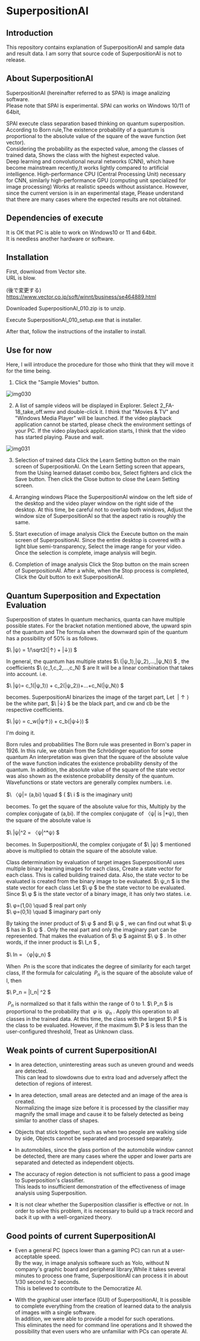 # SuperpositionAI


## Introduction

This repository contains  explanation of SuperpositionAI and sample data and result data.
I am sorry that source code of SuperpositionAI is not to release.
## About SuperpositionAI
SuperpositionAI (hereinafter referred to as SPAI) is image analizing software.  
Please note that SPAI is experimental.
SPAI can works on Windows 10/11 of 64bit,

SPAI execute class separation  based thinking on quantum superposition.  
According to Born rule,The existence probability of a quantum is proportional to the absolute value of the square of the wave function (ket vector).  
Considering the probability as the expected value, among the classes of trained data,
Shows the class with the highest expected value.  
Deep learning and convolutional neural networks (CNN), which have become mainstream recently,It works lightly compared to artificial intelligence.
High-performance CPU (Central Processing Unit) necessary for CNN, similarly high-performance GPU (computing unit specialized for image processing)
Works at realistic speeds without assistance.
However, since the current version is in an experimental stage,
Please understand that there are many cases where the expected results are not obtained.

## Dependencies of execute

It is OK that PC is able to work on Windows10 or 11 and 64bit.  
It is needless another hardware or software.

## Installation

First, download from Vector site.  
URL is blow.

(後で変更する)  
https://www.vector.co.jp/soft/winnt/business/se464889.html  

Downloaded SuperpositionAI_010.zip is to unzip.

Execute SuperpositionAI_010_setup.exe that is installer.

After that, follow the instructions of the installer to install.


## Use for now

Here, I will introduce the procedure for those who think that they will move it for the time being.
 
1. Click the "Sample Movies" button.
   
  ![img030](https://github.com/GouNakano/SuperpositionAI/assets/56259253/d927ba43-0b1f-4be6-998c-a2aadec68cfa)  
  
2. A list of sample videos will be displayed in Explorer.
  Select 2_FA-18_take_off.wmv and double-click it.
I think that "Movies & TV" and "Windows Media Player" will be launched.
If the video playback application cannot be started, please check the environment settings of your PC.
If the video playback application starts, I think that the video has started playing.
Pause and wait.  

![img031](https://github.com/GouNakano/SuperpositionAI/assets/56259253/e97dcdc5-a8da-41a0-bc8f-bf3f7786cdb0)    

3. Selection of trained data
  Click the Learn Setting button on the main screen of SuperpositionAI.
On the Learn Setting screen that appears, from the Using learned dataset combo box,
Select fighters and click the Save button.
Then click the Close button to close the Learn Setting screen.
4. Arranging windows
  Place the SuperpositionAI window on the left side of the desktop and the video player window on the right side of the desktop.
At this time, be careful not to overlap both windows,
Adjust the window size of SuperpositionAI so that the aspect ratio is roughly the same.
  
5. Start execution of image analysis
  Click the Execute button on the main screen of SuperpositionAI.
Since the entire desktop is covered with a light blue semi-transparency,
Select the image range for your video.
Once the selection is complete, image analysis will begin.
  
  
6. Completion of image analysis
  Click the Stop button on the main screen of SuperpositionAI.
After a while, when the Stop process is completed,
Click the Quit button to exit SuperpositionAI.

## Quantum Superposition and Expectation Evaluation
Superposition of states
In quantum mechanics, quanta can have multiple possible states.
For the bracket notation mentioned above, the upward spin of the quantum and
The formula when the downward spin of the quantum has a possibility of 50% is as follows.  

$\ |ψ⟩ = 1/\sqrt2(|↑⟩ + |↓⟩) $ 

In general, the quantum has multiple states 
$\ (|ψ_1⟩,|ψ_2⟩,...,|ψ_N⟩) $
, the coefficients 
$\ (c_1,c_2,...,c_N) $ 
are It will be a linear combination that takes into account. i.e.

$\ |ψ⟩= c_1(|ψ_1⟩) + c_2(|ψ_2⟩)+...+c_N(|ψ_N⟩) $

becomes.
SuperpositionAI binarizes the image of the target part,
Let 
$\ |↑⟩$
be the white part, 
$\ |↓⟩ $
be the black part, and cw and cb be the respective coefficients.

$\ |ψ⟩ = c_w(|ψ↑⟩) + c_b(|ψ↓⟩) $

I'm doing it.
 
Born rules and probabilities
The Born rule was presented in Born's paper in 1926.
In this rule, we obtain from the Schrödinger equation for some quantum
An interpretation was given that the square of the absolute value of the wave function indicates the existence probability density of the quantum.
In addition, the absolute value of the square of the state vector was also shown as the existence probability density of the quantum.
Wavefunctions or state vectors are generally complex numbers. i.e.

$\ 〈ψ|= (a,bi) \quad $ 
(
$\ i $
is the imaginary unit)

becomes. To get the square of the absolute value for this,
Multiply by the complex conjugate of (a,bi).
If the complex conjugate of 〈ψ| is |*ψ⟩, then the square of the absolute value is

$\ |ψ|^2 = 〈ψ|^*ψ⟩ $

becomes.
In SuperpositionAI, the complex conjugate of 
$\ |ψ⟩ $
mentioned above is multiplied to obtain the square of the absolute value.
 
Class determination by evaluation of target images
SuperpositionAI uses multiple binary learning images for each class,
Create a state vector for each class.
This is called building trained data.
Also, the state vector to be evaluated is created from the binary image to be evaluated.
$\ ψ_n $ 
is the state vector for each class
Let 
$\ φ $ 
be the state vector to be evaluated.
Since 
$\ φ $
is the state vector of a binary image, it has only two states. i.e.

$\ φ=(1,0i) \quad $ 
real part only   
$\ φ=(0,1i) \quad $ 
imaginary part only   

By taking the inner product of 
$\ φ $
and 
$\ ψ $
, we can find out what 
$\ φ $
has in 
$\ ψ $
.
Only the real part and only the imaginary part can be represented.
That makes the evaluation of 
$\ φ $
against 
$\ ψ $
. In other words, if the inner product is 
$\ I_n $
,  

$\ In = 〈φ|ψ_n⟩ $

When 
$\ Pn$
is the score that indicates the degree of similarity for each target class,
If the formula for calculating 
$\ P_n$
is the square of the absolute value of I, then

$\ P_n = |I_n| ^2 $

$\ P_n$ 
is normalized so that it falls within the range of 0 to 1.
$\ P_n $
is proportional to the probability that 
$\ φ$
is 
$\ ψ_n$
.
Apply this operation to all classes in the trained data.
At this time, the class with the largest 
$\ P $
is the class to be evaluated.
However, if the maximum 
$\ P $
is less than the user-configured threshold,
Treat as Unknown class.
## Weak points of current SuperpositionAI

* In area detection, uninteresting areas such as uneven ground and weeds are detected.  
This can lead to slowdowns due to extra load and adversely affect the detection of regions of interest.

* In area detection, small areas are detected and an image of the area is created.  
Normalizing the image size before it is processed by the classifier may magnify the small image and cause it to be falsely detected as being similar to another class of shapes.

* Objects that stick together, such as when two people are walking side by side,
Objects cannot be separated and processed separately.

* In automobiles, since the glass portion of the automobile window cannot be detected, there are many cases where the upper and lower parts are separated and detected as independent objects.

* The accuracy of region detection is not sufficient to pass a good image to Superposition's classifier.  
This leads to insufficient demonstration of the effectiveness of image analysis using Superposition.

* It is not clear whether the Superposition classifier is effective or not.
In order to solve this problem, it is necessary to build up a track record and back it up with a well-organized theory.

## Good points of current SuperpositionAI

* Even a general PC (specs lower than a gaming PC) can run at a user-acceptable speed.  
By the way, in image analysis software such as Yolo, without N company's graphic board and peripheral library,While it takes several minutes to process one frame, SuperpositionAI can process it in about 1/30 second to 2 seconds.  
This is believed to contribute to the Democratize AI.

* With the graphical user interface (GUI) of SuperpositionAI,
It is possible to complete everything from the creation of learned data to the analysis of images with a single software.  
In addition, we were able to provide a model for such operations.  
This eliminates the need for command line operations and
It showed the possibility that even users who are unfamiliar with PCs can operate AI.  
